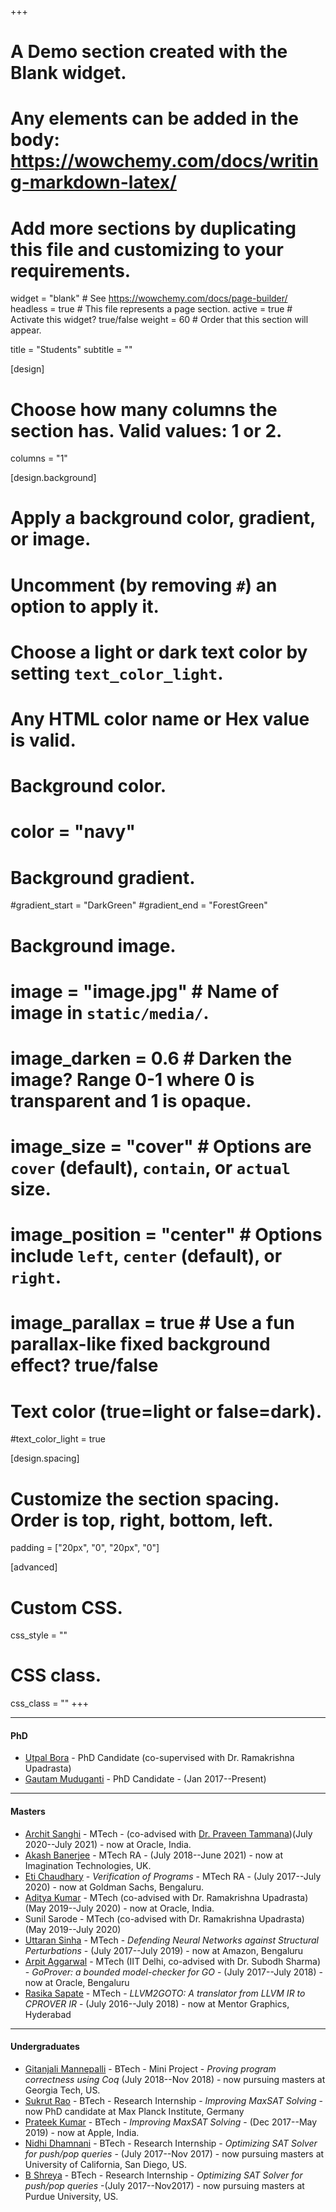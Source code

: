 +++
# A Demo section created with the Blank widget.
# Any elements can be added in the body: https://wowchemy.com/docs/writing-markdown-latex/
# Add more sections by duplicating this file and customizing to your requirements.

widget = "blank"  # See https://wowchemy.com/docs/page-builder/
headless = true  # This file represents a page section.
active = true  # Activate this widget? true/false
weight = 60  # Order that this section will appear.

title = "Students"
subtitle = ""

[design]
  # Choose how many columns the section has. Valid values: 1 or 2.
  columns = "1"

[design.background]
  # Apply a background color, gradient, or image.
  #   Uncomment (by removing `#`) an option to apply it.
  #   Choose a light or dark text color by setting `text_color_light`.
  #   Any HTML color name or Hex value is valid.

  # Background color.
  # color = "navy"
  
  # Background gradient.
  #gradient_start = "DarkGreen"
  #gradient_end = "ForestGreen"
  
  # Background image.
  # image = "image.jpg"  # Name of image in `static/media/`.
  # image_darken = 0.6  # Darken the image? Range 0-1 where 0 is transparent and 1 is opaque.
  # image_size = "cover"  #  Options are `cover` (default), `contain`, or `actual` size.
  # image_position = "center"  # Options include `left`, `center` (default), or `right`.
  # image_parallax = true  # Use a fun parallax-like fixed background effect? true/false
  
  # Text color (true=light or false=dark).
  #text_color_light = true

[design.spacing]
  # Customize the section spacing. Order is top, right, bottom, left.
  padding = ["20px", "0", "20px", "0"]

[advanced]
 # Custom CSS. 
 css_style = ""
 
 # CSS class.
 css_class = ""
+++

---


#### PhD

* [Utpal Bora](https://utpalbora.com) - PhD Candidate (co-supervised with Dr. Ramakrishna Upadrasta)
* [Gautam Muduganti](https://www.linkedin.com/in/gautammuduganti/) - PhD Candidate - (Jan 2017--Present)


---

#### Masters
* [Archit Sanghi](https://www.linkedin.com/in/archit-sanghi-984925200/) - MTech - (co-advised with [Dr. Praveen Tammana](https://ptammana.wordpress.com/))(July 2020--July 2021) - now at Oracle, India.
* [Akash Banerjee](https://www.linkedin.com/in/akashbanerjeeab/) - MTech RA - (July 2018--June 2021) - now at Imagination Technologies, UK.
* [Eti Chaudhary](https://etichaudhary.github.io) - _Verification of Programs_ - MTech RA - (July 2017--July 2020) - now at Goldman Sachs, Bengaluru.
* [Aditya Kumar](https://www.linkedin.com/in/npakr/) - MTech (co-advised with Dr. Ramakrishna Upadrasta) (May 2019--July 2020) - now at Oracle, India.
* Sunil Sarode - MTech (co-advised with Dr. Ramakrishna Upadrasta) (May 2019--July 2020)
* [Uttaran Sinha](https://uttaransinha.github.io) - MTech - _Defending Neural Networks against Structural Perturbations_ - (July 2017--July 2019) - now at Amazon, Bengaluru
* [Arpit Aggarwal](https://www.linkedin.com/in/arpit94/) - MTech (IIT Delhi, co-advised with Dr. Subodh Sharma) - _GoProver: a bounded model-checker for GO_ - (July 2017--July 2018) - now at Oracle, Bengaluru
* [Rasika Sapate](https://www.linkedin.com/in/rasika-sapate-67bb38a2/) - MTech - _LLVM2GOTO: A translator from LLVM IR to CPROVER IR_ - (July 2016--July 2018) - now at Mentor Graphics, Hyderabad

---

#### Undergraduates

* [Gitanjali Mannepalli](https://www.linkedin.com/in/gitanjali-mannepalli-a45b4a220/) - BTech - Mini Project - _Proving program correctness using Coq_ (July 2018--Nov 2018) - now pursuing masters at Georgia Tech, US.
* [Sukrut Rao](https://sukrutrao.github.io) - BTech - Research Internship - _Improving MaxSAT Solving_ - now PhD candidate at Max Planck Institute, Germany
* [Prateek Kumar](https://prateekkumar.in) - BTech - _Improving MaxSAT Solving_ - (Dec 2017--May 2019) - now at Apple, India.
* [Nidhi Dhamnani](https://www.linkedin.com/in/nidhidhamnani/) - BTech - Research Internship - _Optimizing SAT Solver for push/pop queries_ - (July 2017--Nov 2017) - now pursuing masters at University of California, San Diego, US.
* [B Shreya](https://www.linkedin.com/in/ballijepalli-shreya-b25384112/) - BTech - Research Internship - _Optimizing SAT Solver for push/pop queries_ -(July 2017--Nov2017) - now pursuing masters at Purdue University, US.

